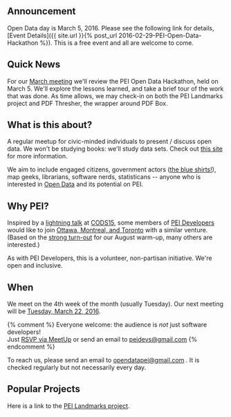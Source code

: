 ## Announcement
Open Data day is March 5, 2016. Please see the following link for details, [Event Details]({{ site.url }}{% post_url 2016-02-29-PEI-Open-Data-Hackathon %}). This is a free event and all are welcome to come.

## Quick News

For our [March meeting](http://www.meetup.com/Open-Data-PEI/events/229432782/) we'll review the PEI Open Data Hackathon, held on March 5. We'll explore the lessons learned, and take a brief tour of the work that was done. As time allows, we may check-in on both the PEI Landmarks project and PDF Thresher, the wrapper around PDF Box.

## What is this about?
A regular meetup for civic-minded individuals to present / discuss open data. We won't be studying books: we'll study data sets. Check out [this site](http://opendatabook.club) for more information.

We aim to include engaged citizens, government actors ([the blue shirts!](http://ruk.ca/content/man-blue-shirt)), map geeks, librarians, software nerds, statisticans -- anyone who is interested in [Open Data](http://thirtyforsixty.blogspot.ca/2015/02/what-is-open-data-part-1.html) and its potential on PEI.

## Why PEI?
Inspired by a [lightning talk](http://kittmcg.github.io/ODO-CODS15/#/) at [CODS15](http://opendatasummit.ca/en/), some members of [PEI Developers](http://peidevs.github.io/) would like to join [Ottawa, Montreal, and Toronto](http://opendatabook.club/#list-of-active-open-data-book-clubs) with a similar venture. (Based on the [strong turn-out](http://www.meetup.com/PEI-Developers/events/223130904/) for our August warm-up, many others are interested.)

As with PEI Developers, this is a volunteer, non-partisan initiative. We're open and inclusive.

## When

We meet on the 4th week of the month (usually Tuesday). Our next meeting will be [Tuesday, March 22, 2016](http://www.meetup.com/Open-Data-PEI/events/229432782/).

{% comment %} 
Everyone welcome: the audience is *not* just software developers!  
Just [RSVP via MeetUp](http://www.meetup.com/Open-Data-PEI) or send an email to peidevs@gmail.com
{% endcomment %}

To reach us, please send an email to opendatapei@gmail.com . It is checked regularly but not necessarily every day.

## Popular Projects

Here is a link to the [PEI Landmarks project](http://peidevs.github.io/OpenDataBookClub/landmarks/landmarks.html). 
